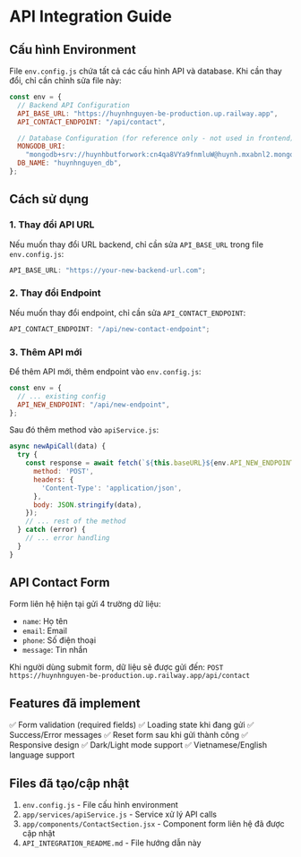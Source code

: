# API Integration Guide

## Cấu hình Environment

File `env.config.js` chứa tất cả các cấu hình API và database. Khi cần thay đổi, chỉ cần chỉnh sửa file này:

```javascript
const env = {
  // Backend API Configuration
  API_BASE_URL: "https://huynhnguyen-be-production.up.railway.app",
  API_CONTACT_ENDPOINT: "/api/contact",

  // Database Configuration (for reference only - not used in frontend)
  MONGODB_URI:
    "mongodb+srv://huynhbutforwork:cn4qa8VYa9fnmluW@huynh.mxabnl2.mongodb.net/huynhnguyen_db?retryWrites=true&w=majority&appName=huynh",
  DB_NAME: "huynhnguyen_db",
};
```

## Cách sử dụng

### 1. Thay đổi API URL

Nếu muốn thay đổi URL backend, chỉ cần sửa `API_BASE_URL` trong file `env.config.js`:

```javascript
API_BASE_URL: "https://your-new-backend-url.com";
```

### 2. Thay đổi Endpoint

Nếu muốn thay đổi endpoint, chỉ cần sửa `API_CONTACT_ENDPOINT`:

```javascript
API_CONTACT_ENDPOINT: "/api/new-contact-endpoint";
```

### 3. Thêm API mới

Để thêm API mới, thêm endpoint vào `env.config.js`:

```javascript
const env = {
  // ... existing config
  API_NEW_ENDPOINT: "/api/new-endpoint",
};
```

Sau đó thêm method vào `apiService.js`:

```javascript
async newApiCall(data) {
  try {
    const response = await fetch(`${this.baseURL}${env.API_NEW_ENDPOINT}`, {
      method: 'POST',
      headers: {
        'Content-Type': 'application/json',
      },
      body: JSON.stringify(data),
    });
    // ... rest of the method
  } catch (error) {
    // ... error handling
  }
}
```

## API Contact Form

Form liên hệ hiện tại gửi 4 trường dữ liệu:

- `name`: Họ tên
- `email`: Email
- `phone`: Số điện thoại
- `message`: Tin nhắn

Khi người dùng submit form, dữ liệu sẽ được gửi đến:
`POST https://huynhnguyen-be-production.up.railway.app/api/contact`

## Features đã implement

✅ Form validation (required fields)
✅ Loading state khi đang gửi
✅ Success/Error messages
✅ Reset form sau khi gửi thành công
✅ Responsive design
✅ Dark/Light mode support
✅ Vietnamese/English language support

## Files đã tạo/cập nhật

1. `env.config.js` - File cấu hình environment
2. `app/services/apiService.js` - Service xử lý API calls
3. `app/components/ContactSection.jsx` - Component form liên hệ đã được cập nhật
4. `API_INTEGRATION_README.md` - File hướng dẫn này
